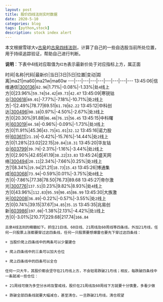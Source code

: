```yaml
---
layout: post
title: 股价四线法则实时数据
date: 2020-5-10
categories: blog
tags: [python,stock]
description: stock index alert
---
```



本文根据雪球大v[古泉](https://xueqiu.com/u/7148646888)的[古泉四线法则](https://xueqiu.com/7148646888/130498192)，计算了自己的一些自选股当前所处位置，用于持续追踪验证，帮助自己进行判断。

**说明**：下表中4线对应取值为`红色`表示最新价处于对应指标上方，属正面

时间|名称|代码|最新价|当日|3日|5日|位置|变动|距离|ma21|ma60|ma21w|ma60w
---|---|---|---|---|---|---|---|---
13:45:06|信维通信|[300136](https://xueqiu.com/S/SZ300136)|`62.96`|1.71%|-0.08%|-1.33%|处`4`线上方|0|23.96%|`59.74`|`54.42`|`49.73`|`42.47`
13:45:09|寒锐钴业|[300618](https://xueqiu.com/S/SZ300618)|`69.01`|-7.77%|-7.18%|-10.71%|处`2`线上方|-1|2.49%|78.77|69.51|`61.78`|`62.22`
13:45:12|中科创达|[300496](https://xueqiu.com/S/SZ300496)|`90.18`|0.97%|-4.50%|-2.67%|处`3`线上方|0|20.30%|91.88|`86.46`|`76.15`|`56.45`
13:45:15|中科曙光|[603019](https://xueqiu.com/S/SH603019)|`44.58`|-0.96%|-0.09%|-1.73%|处`3`线上方|0|11.91%|45.36|`43.75`|`41.01`|`32.12`
13:45:16|诺力股份|[603611](https://xueqiu.com/S/SH603611)|`21.19`|-0.42%|-15.76%|-14.44%|处`2`线上方|0|1.28%|23.02|22.15|`20.84`|`18.31`
13:45:20|华友钴业|[603799](https://xueqiu.com/S/SH603799)|`39.79`|-2.31%|-1.16%|-3.44%|处`2`线上方|0|2.90%|42.65|41.19|`38.22`|`33.83`
13:45:24|盛天网络|[300494](https://xueqiu.com/S/SZ300494)|`20.11`|2.34%|-7.66%|0.25%|处`3`线上方|1|8.34%|`19.94`|21.21|`18.73`|`15.43`
13:45:26|博通集成|[603068](https://xueqiu.com/S/SH603068)|`73.94`|-0.59%|0.01%|-3.75%|处`0`线上方|0|-7.86%|77.38|78.50|76.73|89.68
13:45:27|帝尔激光|[300776](https://xueqiu.com/S/SZ300776)|`137.51`|0.23%|9.82%|8.93%|处`4`线上方|0|43.96%|`112.83`|`95.59`|`90.45`|`86.99`
13:45:30|大族激光|[002008](https://xueqiu.com/S/SZ002008)|`36.89`|-0.22%|-0.57%|-3.55%|处`2`线上方|0|0.74%|39.15|37.67|`34.85`|`35.15`
13:45:35|兆易创新|[603986](https://xueqiu.com/S/SH603986)|`197.08`|-1.38%|2.13%|-4.42%|处`1`线上方|0|-3.01%|210.77|229.68|217.74|`166.84`

```
古泉4线法则的精髓如下。抓住21日线、60日线、21周线及60周线等四条线，外加21月线，任何一只股票上涨都要穿过这四条线，任何一只股票要想爆雷也要先下穿过这四条线：

+ 当股价爬上四条线中的两条可以少量建仓

+ 爬上四条线中的三条可以加大仓位

+ 爬上四条线中的四条可以全仓

任何一只大牛，其股价都会坚守在21月线上方，不会轻易跌破21月线；相反，每跌破四条线中一条就减一些仓位：

+ 21周线可做为多空分水岭及警戒线，股价在21周线及60周线下方就要十分慎重，多看少做

+ 跌破全部四条线就要大幅减仓，甚至清仓，一旦跌破21月线，清仓观望
```